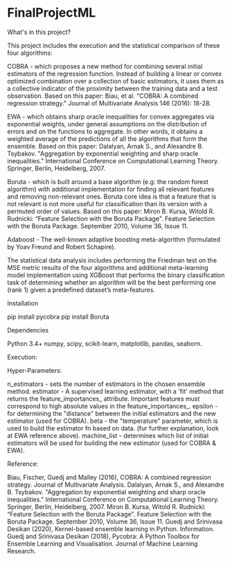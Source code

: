 # FinalProjectML

What's in this project?

This project includes the execution and the statistical comparison of these four algorithms:

COBRA - which proposes a new method for combining several initial estimators of the regression function. Instead of building a linear or convex optimized combination over a collection of basic estimators, it uses them as a collective indicator of the proximity between the training data and a test observation. Based on this paper: Biau, et al. "COBRA: A combined regression strategy." Journal of Multivariate Analysis 146 (2016): 18-28.

EWA - which obtains sharp oracle inequalities for convex aggregates via exponential weights, under general assumptions on the distribution of errors and on the functions to aggregate. In other words, it obtains a weighted average of the predictions of all the algorithms that form the ensemble. Based on this paper: Dalalyan, Arnak S., and Alexandre B. Tsybakov. "Aggregation by exponential weighting and sharp oracle inequalities." International Conference on Computational Learning Theory. Springer, Berlin, Heidelberg, 2007.

Boruta - which is built around a base algorithm (e.g: the random forest algorithm) with additional implementation for finding all relevant features and removing non-relevant ones. Boruta core idea is that a feature that is not relevant is not more useful for classification than its version with a permuted order of values. Based on this paper: Miron B. Kursa, Witold R. Rudnicki: “Feature Selection with the Boruta Package". Feature Selection with the Boruta Package. September 2010, Volume 36, Issue 11.

Adaboost - The well-known adaptive boosting meta-algorithm (formulated by Yoav Freund and Robert Schapire).

The statistical data analysis includes performing the Friedman test on the MSE metric results of the four algorithms and additional meta-learning model implementation using XGBoost that performs the binary classification task of determining whether an algorithm will be the best performing one (rank 1) given a predefined dataset’s meta-features.

Installation

pip install pycobra
pip install Boruta

Dependencies

Python 3.4+
numpy, scipy, scikit-learn, matplotlib, pandas, seaborn.

Execution:



Hyper-Parameters:

n_estimators - sets the number of estimators in the chosen ensemble method.
estimator - A supervised learning estimator, with a 'fit' method that returns the feature_importances_ attribute. Important features must correspond to high absolute values in the feature_importances_.
epsilon - for determining the "distance" between the initial estimators and the new estimator (used for COBRA).
beta - the "temperature" parameter, which is used to build the estimator fn based on data. (fur further explanation, look at EWA reference above).
machine_list - determines which list of initial estimators will be used for building the new estimator (used for COBRA & EWA).


Reference:

Biau, Fischer, Guedj and Malley (2016), COBRA: A combined regression strategy. Journal of Multivariate Analysis.
Dalalyan, Arnak S., and Alexandre B. Tsybakov. "Aggregation by exponential weighting and sharp oracle inequalities." International Conference on Computational Learning Theory. Springer, Berlin, Heidelberg, 2007.
Miron B. Kursa, Witold R. Rudnicki: “Feature Selection with the Boruta Package". Feature Selection with the Boruta Package. September 2010, Volume 36, Issue 11.
Guedj and Srinivasa Desikan (2020), Kernel-based ensemble learning in Python. Information.
Guedj and Srinivasa Desikan (2018), Pycobra: A Python Toolbox for Ensemble Learning and Visualisation. Journal of Machine Learning Research.




